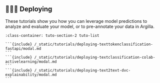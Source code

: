 ## 👨🏽‍💻 Deploying

These tutorials show you how you can leverage model predictions to analyze and evaluate your model, or to pre-annotate your data in Argilla.

````{grid} 1 1 2 2
:class-container: tuto-section-2 tuto-list

```{include} /_static/tutorials/deploying-texttokenclassification-fastapi/modal.md
```
```{include} /_static/tutorials/deploying-textclassification-colab-activelearning/modal.md
```
```{include} /_static/tutorials/deploying-text2text-dvc-explainability/modal.md
```
````
